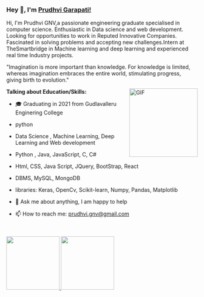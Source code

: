 ### Hey 👋, I'm [Prudhvi Garapati!](https://github.com/PrudhviGNV)

Hi, I'm Prudhvi GNV,a passionate engineering graduate specialised in computer science. Enthusiastic in Data science and web development. Looking for opportunities to work in Reputed Innovative Companies. Fascinated in solving problems and accepting new challenges.Intern at TheSmartbridge in Machine learning and deep learning and experienced real time Industry projects.


"Imagination is more important than knowledge. For knowledge is limited, whereas imagination embraces the entire world, stimulating progress, giving birth to evolution." 



 <img align="right" height="180px" alt="GIF" src="https://cdn.discordapp.com/attachments/564479124924530718/1045209085999579136/Drone.gif" />

**Talking about Education/Skills:**

- 🎓 Graduating in 2021 from Gudlavalleru Enginering College
-  python 
-  Data Science , Machine Learning, Deep Learning and Web development
- Python , Java, JavaScript, C, C#
-  Html, CSS, Java Script, JQuery, BootStrap, React
-  DBMS, MySQL, MongoDB
-  libraries: Keras, OpenCv, Scikit-learn, Numpy, Pandas, Matplotlib

- 💬 Ask me about anything, I am happy to help
- 📫 How to reach me: prudhvi.gnv@gmail.com

&nbsp;

<a href="https://github.com/D1ssolute">
  <img height="140em" src="https://github-readme-stats.ujwalkandi.vercel.app/api?username=D1ssolue&count_private=true&show_icons=true&default-green&hide_rank=false&hide=stars&include_all_commits=true"/>
  <img height="140em" src="https://github-readme-stats.ujwalkandi.vercel.app/api/top-langs/?username=D1ssolute&layout=compact&langs_count=6&theme=default"/>
</a>
